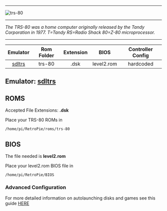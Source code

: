 ***
![trs-80](https://cloud.githubusercontent.com/assets/10035308/15901462/a43326d2-2d60-11e6-9607-ee959ea30b40.png)
***
_The TRS-80 was a home computer originally released by the Tandy Corporation in 1977. T=Tandy RS=Radio Shack 80=Z-80 microprocessor._
*** 

| Emulator | Rom Folder | Extension | BIOS |  Controller Config |
| :---: | :---: | :---: | :---: | :---: |
| [sdltrs](https://github.com/RetroPie/sdltrs) | trs-80  | .dsk | level2.rom | hardcoded |

## Emulator: [sdltrs](https://github.com/RetroPie/sdltrs)

## ROMS
Accepted File Extensions: **.dsk**

Place your TRS-80 ROMs in
```
/home/pi/RetroPie/roms/trs-80
```

## BIOS

The file needed is **level2.rom**

Place your level2.rom BIOS file in
```
/home/pi/RetroPie/BIOS
```

### Advanced Configuration

For more detailed information on autolaunching disks and games see this guide [HERE](https://github.com/RetroPie/RetroPie-Setup/files/114630/sdltrs.configuration.pdf)